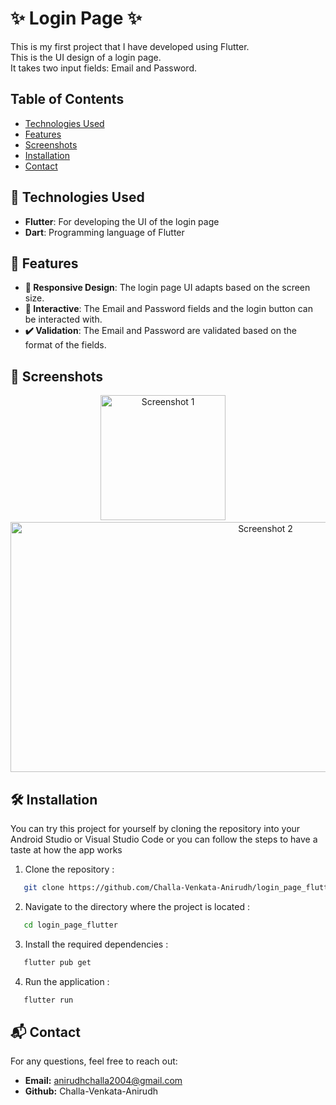 # ✨ Login Page ✨

This is my first project that I have developed using Flutter.\
This is the UI design of a login page.\
It takes two input fields: Email and Password.

## Table of Contents

- [Technologies Used](-technologies-used)
- [Features](-features)
- [Screenshots](-screenshots)
- [Installation](-installation)
- [Contact](-contact)

## 🚀 Technologies Used

- **Flutter**: For developing the UI of the login page
- **Dart**: Programming language of Flutter

## 🌟 Features

- **📱 Responsive Design**: The login page UI adapts based on the screen size.
- **🎯 Interactive**: The Email and Password fields and the login button can be interacted with.
- **✔️ Validation**: The Email and Password are validated based on the format of the fields.

## 📸 Screenshots

<p align="center">
  <img src="https://github.com/Challa-Venkata-Anirudh/login_page_flutter/assets/171713063/132d7d48-590c-48ee-bd1e-85aa5ae85dd9" alt="Screenshot 1" width=200>
  &nbsp;&nbsp;&nbsp;
  <img src="https://github.com/Challa-Venkata-Anirudh/login_page_flutter/assets/171713063/943fef2c-2c13-4205-9251-cbd6c757b082" alt="Screenshot 2" width=800 height=400>
</p>

## 🛠️ Installation

You can try this project for yourself by cloning the repository into your Android Studio or Visual Studio Code or you can follow the steps to have a taste at how the app works
1. Clone the repository :
```bash
   git clone https://github.com/Challa-Venkata-Anirudh/login_page_flutter.git
```
2. Navigate to the directory where the project is located :
```bash
   cd login_page_flutter
```
3. Install the required dependencies :
```bash
   flutter pub get
```
4. Run the application :
```bash
   flutter run
```

## 📬 Contact
For any questions, feel free to reach out:
- **Email:** anirudhchalla2004@gmail.com
- **Github:** Challa-Venkata-Anirudh


